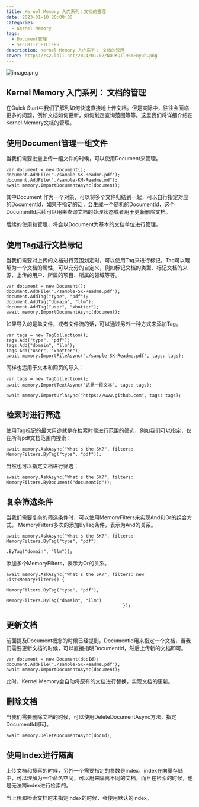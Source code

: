 ```yaml
---
title: Kernel Memory 入门系列：文档的管理
date: 2023-01-10 20:00:00
categories:
  - Kernel Memory
tags:
  - Document管理
  - SECURITY_FILTERS
description: Kernel Memory 入门系列： 文档的管理
cover: https://s2.loli.net/2024/01/07/NOUKQIl96mEnyuh.png
---
```

![image.png](https://s2.loli.net/2024/01/07/NOUKQIl96mEnyuh.png)
## Kernel Memory 入门系列： 文档的管理
在Quick Start中我们了解到如何快速直接地上传文档。但是实际中，往往会面临更多的问题，例如文档如何更新，如何划定查询范围等等。这里我们将详细介绍在Kernel Memory文档的管理。

## 使用Document管理一组文件
当我们需要批量上传一组文件的时候，可以使用Document来管理。
```undefined
var document = new Document();
document.AddFile("./sample-SK-Readme.pdf");
document.AddFile("./sample-KM-Readme.md");
await memory.ImportDocumentAsync(document);
```
其中Document 作为一个对象，可以将多个文件归结到一起，可以自行指定对应的DocumentId，如果不指定的话，会生成一个随机的DocumentId，这个DocumentId后续可以用来查询文档的处理状态或者用于更新删除文档。

后续的使用和管理，将会以Document为基本的文档单位进行管理。

## 使用Tag进行文档标记
当我们需要对上传的文档进行范围划定时，可以使用Tag来进行标记。Tag可以理解为一个文档的属性，可以充分的自定义，例如标记文档的类型、标记文档的来源、上传的用户、所属的项目、所属的领域等等。
```undefined
var document = new Document();
document.AddFile("./sample-SK-Readme.pdf");
document.AddTag("type", "pdf");
document.AddTag("domain", "llm");
document.AddTag("user", "xbotter");
await memory.ImportDocumentAsync(document);
```
如果导入的是单文件，或者文件流的话，可以通过另外一种方式来添加Tag。
```undefined
var tags = new TagCollection();
tags.Add("type", "pdf");
tags.Add("domain", "llm");
tags.Add("user", "xbotter");
await memory.ImportFileAsync("./sample-SK-Readme.pdf", tags: tags);
```
同样也适用于文本和网页的导入：
```undefined
var tags = new TagCollection();
await memory.ImportTextAsync("这是一段文本", tags: tags);
 
await memory.ImportUrlAsync("https://www.github.com", tags: tags);
```
## 检索时进行筛选

使用Tag标记的最大用途就是在检索时候进行范围的筛选，例如我们可以指定，仅在所有pdf文档范围内搜索：
```undefined
await memory.AskAsync("What's the SK?", filters: MemoryFilters.ByTag("type", "pdf"));
```
当然也可以指定文档进行筛选：
```undefined
await memory.AskAsync("What's the SK?", filters: MemoryFilters.ByDocument("documentId"));
```
## 复杂筛选条件

当我们需要复杂的筛选条件时，可以使用MemoryFilters来实现And和Or的组合方式。
MemoryFilters多次的添加ByTag条件，表示为And的关系。
```undefined
await memory.AskAsync("What's the SK?", filters: MemoryFilters.ByTag("type", "pdf")
                                                              .ByTag("domain", "llm"));
```
添加多个MemoryFilters，表示为Or的关系。
```undefined
await memory.AskAsync("What's the SK?", filters: new List<MemoryFilter>() {
                                                MemoryFilters.ByTag("type", "pdf"),
                                                MemoryFilters.ByTag("domain", "llm")
                                            });
```
## 更新文档

前面提及Document概念的时候已经提到，DocumentId用来指定一个文档，当我们需要更新文档的时候，可以直接指明DocumentId，然后上传新的文档即可。
```undefined
var document = new Document(docId);
document.AddFile("./sample-SK-Readme.pdf");
await memory.ImportDocumentAsync(document);
```
此时，Kernel Memory会自动将原有的文档进行替换，实现文档的更新。

## 删除文档

当我们需要删除文档的时候，可以使用DeleteDocumentAsync方法，指定DocumentId即可。
```undefined
await memory.DeleteDocumentAsync(docId);
```
## 使用Index进行隔离

上传文档和搜索的时候，另外一个需要指定的参数是index，index在向量存储中，可以理解为一个命名空间，可以用来隔离不同的文档，而且在检索的时候，也是无法跨index进行检索的。

当上传和检索文档时未指定index的时候，会使用默认的index。

